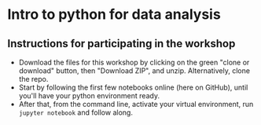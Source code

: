 # Intro to python for data analysis

## Instructions for participating in the workshop

- Download the files for this workshop by clicking on the green "clone or download" button, then "Download ZIP", and unzip. Alternatively, clone the repo.
- Start by following the first few notebooks online (here on GitHub), until you'll have your python environment ready.
- After that, from the command line, activate your virtual environment, run `jupyter notebook` and follow along.